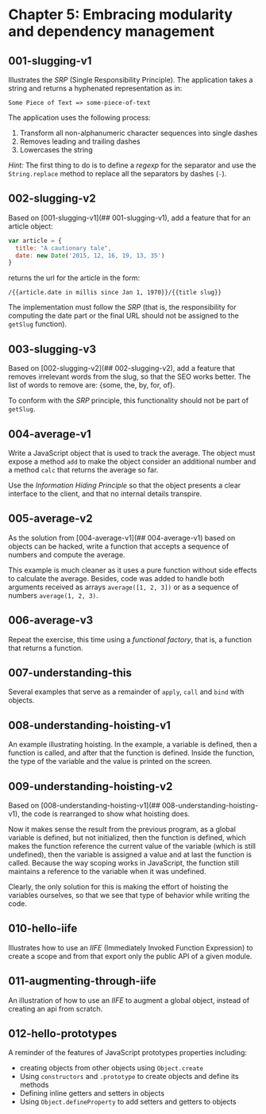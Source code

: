 Chapter 5: Embracing modularity and dependency management
=========================================================

## 001-slugging-v1
Illustrates the *SRP* (Single Responsibility Principle). The application takes a string and returns a hyphenated representation as in:
```
Some Piece of Text => some-piece-of-text
```

The application uses the following process:
1. Transform all non-alphanumeric character sequences into single dashes
2. Removes leading and trailing dashes
3. Lowercases the string

*Hint:*
The first thing to do is to define a _regexp_ for the separator and use the `String.replace` method to replace all the separators by dashes (`-`).

## 002-slugging-v2
Based on [001-slugging-v1](## 001-slugging-v1), add a feature that for an article object:
```javascript
var article = {
  title: "A cautionary tale",
  date: new Date('2015, 12, 16, 19, 13, 35')
}
```
returns the url for the article in the form:
```
/{{article.date in millis since Jan 1, 1970}}/{{title slug}}
```

The implementation must follow the *SRP* (that is, the responsibility for computing the date part or the final URL should not be assigned to the `getSlug` function).

## 003-slugging-v3
Based on [002-slugging-v2](## 002-slugging-v2), add a feature that removes irrelevant words from the slug, so that the SEO works better. The list of words to remove are: {some, the, by, for, of}.

To conform with the *SRP* principle, this functionality should not be part of `getSlug`.

## 004-average-v1
Write a JavaScript object that is used to track the average. The object must expose a method `add` to make the object consider an additional number and a method `calc` that returns the average so far.

Use the *Information Hiding Principle* so that the object presents a clear interface to the client, and that no internal details transpire.

## 005-average-v2
As the solution from [004-average-v1](## 004-average-v1) based on objects can be hacked, write a function that accepts a sequence of numbers and compute the average.

This example is much cleaner as it uses a pure function without side effects to calculate the average. Besides, code was added to handle both arguments received as arrays `average([1, 2, 3])` or as a sequence of numbers `average(1, 2, 3)`.

## 006-average-v3
Repeat the exercise, this time using a _functional factory_, that is, a function that returns a function.

## 007-understanding-this
Several examples that serve as a remainder of `apply`, `call` and `bind` with objects.

## 008-understanding-hoisting-v1
An example illustrating hoisting. In the example, a variable is defined, then a function is called, and after that the function is defined. Inside the function, the type of the variable and the value is printed on the screen.

## 009-understanding-hoisting-v2
Based on [008-understanding-hoisting-v1](## 008-understanding-hoisting-v1), the code is rearranged to show what hoisting does.

Now it makes sense the result from the previous program, as a global variable is defined, but not initialized, then the function is defined, which makes the function reference the current value of the variable (which is still undefined), then the variable is assigned a value and at last the function is called. Because the way scoping works in JavaScript, the function still maintains a reference to the variable when it was undefined.

Clearly, the only solution for this is making the effort of hoisting the variables ourselves, so that we see that type of behavior while writing the code.

## 010-hello-iife
Illustrates how to use an _IIFE_ (Immediately Invoked Function Expression) to create a scope and from that export only the public API of a given module.

## 011-augmenting-through-iife
An illustration of how to use an _IIFE_ to augment a global object, instead of creating an api from scratch.

## 012-hello-prototypes
A reminder of the features of JavaScript prototypes properties including:
+ creating objects from other objects using `Object.create`
+ Using `constructors` and `.prototype` to create objects and define its methods
+ Defining inline getters and setters in objects
+ Using `Object.defineProperty` to add setters and getters to objects
